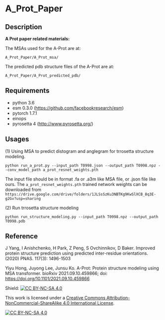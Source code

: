 # A_Prot_Paper

## Description
**A Prot paper related materials:**

The MSAs used for the A-Prot are at:

```
A_Prot_Paper/A_Prot_msa/
```

The predicted pdb structure files of the A-Prot are at:

```
A_Prot_Paper/A_Prot_predicted_pdb/
```

## Requirements
- python 3.6
- esm 0.3.0 (https://github.com/facebookresearch/esm)
- pytorch 1.7.1
- einops
- pyrosetta 4 (http://www.pyrosetta.org/)

## Usages
(1) Using MSA to predict distogram and anglegram for trrosetta structure modeling.
```
python run_a_prot.py --input_path T0998.json --output_path T0998.npz --conv_model_path a_prot_resnet_weights.pth
```
The input file should be in format .fa or .a3m like MSA file, or .json file like ours.
The ```a_prot_resnet_weights.pth``` trained network weights can be downloaded from ```https://drive.google.com/drive/folders/1JLSsSzKu3NBTKg9KwSlXCB_8q3E-g2Gv?usp=sharing```

(2) Run trrosetta structure modeling
```
python run_structure_modeling.py --input_path T0998.npz --output_path T0998.pdb
```

## Reference
J Yang, I Anishchenko, H Park, Z Peng, S Ovchinnikov, D Baker. Improved protein structure prediction using predicted inter-residue orientations. (2020) PNAS. 117(3): 1496-1503

Yiyu Hong, Juyong Lee, Junsu Ko. A-Prot: Protein structure modeling using MSA transformer. bioRxiv 2021.09.10.459866; doi: https://doi.org/10.1101/2021.09.10.459866


Shield: [![CC BY-NC-SA 4.0][cc-by-nc-sa-shield]][cc-by-nc-sa]

This work is licensed under a
[Creative Commons Attribution-NonCommercial-ShareAlike 4.0 International License][cc-by-nc-sa].

[![CC BY-NC-SA 4.0][cc-by-nc-sa-image]][cc-by-nc-sa]

[cc-by-nc-sa]: http://creativecommons.org/licenses/by-nc-sa/4.0/
[cc-by-nc-sa-image]: https://licensebuttons.net/l/by-nc-sa/4.0/88x31.png
[cc-by-nc-sa-shield]: https://img.shields.io/badge/License-CC%20BY--NC--SA%204.0-lightgrey.svg

